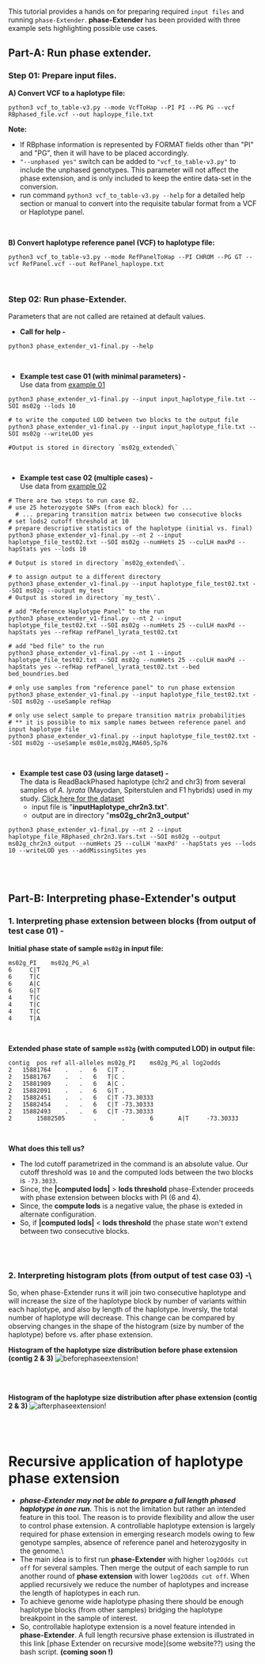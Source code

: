 This tutorial provides a hands on for preparing required `input files` and running `phase-Extender`. **phase-Extender** has been provided with three example sets highlighting possible use cases.

## Part-A: Run phase extender.
### Step 01: Prepare input files.

  **A) Convert VCF to a haplotype file:**
```
python3 vcf_to_table-v3.py --mode VcfToHap --PI PI --PG PG --vcf RBphased_file.vcf --out haploype_file.txt
```
      
  **Note:**
  - If RBphase information is represented by FORMAT fields other than "PI" and "PG", then it will have to be placed accordingly.
  - `"--unphased yes"` switch can be added to `"vcf_to_table-v3.py"` to include the unphased genotypes. This parameter will not affect the phase extension, and is only included to keep the entire data-set in the conversion.
  - run command `python3 vcf_to_table-v3.py --help` for a detailed help section or manual to convert into the requisite tabular format from a VCF or Haplotype panel.
  
<br>

  **B) Convert haplotype reference panel (VCF) to haplotype file:**  
```
python3 vcf_to_table-v3.py --mode RefPanelToHap --PI CHROM --PG GT --vcf RefPanel.vcf --out RefPanel_haploype.txt
```

<br>

### Step 02: Run phase-Extender.
Parameters that are not called are retained at default values. 

  - **Call for help -**
```
python3 phase_extender_v1-final.py --help
```
<br>
    
  - **Example test case 01 (with minimal parameters) -**\
Use data from [example 01](https://github.com/everestial/phase-Extender/tree/master/example01)
```
python3 phase_extender_v1-final.py --input input_haplotype_file.txt --SOI ms02g --lods 10
  
# to write the computed LOD between two blocks to the output file
python3 phase_extender_v1-final.py --input input_haplotype_file.txt --SOI ms02g --writeLOD yes

#Output is stored in directory `ms02g_extended\`
```
<br>

  - **Example test case 02 (multiple cases) -**\
Use data from [example 02](https://github.com/everestial/phase-Extender/tree/master/example02)
```
# There are two steps to run case 02. 
# use 25 heterozygote SNPs (from each block) for ...
  # ... preparing transition matrix between two consecutive blocks
# set lods2 cutoff threshold at 10
# prepare descriptive statistics of the haplotype (initial vs. final) 
python3 phase_extender_v1-final.py --nt 2 --input haplotype_file_test02.txt --SOI ms02g --numHets 25 --culLH maxPd --hapStats yes --lods 10

# Output is stored in directory `ms02g_extended\`.

# to assign output to a different directory
python3 phase_extender_v1-final.py --input haplotype_file_test02.txt --SOI ms02g --output my_test
# Output is stored in directory `my_test\`.

# add "Reference Haplotype Panel" to the run
python3 phase_extender_v1-final.py --nt 2 --input haplotype_file_test02.txt --SOI ms02g --numHets 25 --culLH maxPd --hapStats yes --refHap refPanel_lyrata_test02.txt

# add "bed file" to the run
python3 phase_extender_v1-final.py --nt 1 --input haplotype_file_test02.txt --SOI ms02g --numHets 25 --culLH maxPd --hapStats yes --refHap refPanel_lyrata_test02.txt --bed bed_boundries.bed

# only use samples from "reference panel" to run phase extension
python3 phase_extender_v1-final.py --input haplotype_file_test02.txt --SOI ms02g --useSample refHap

# only use select sample to prepare transition matrix probabilities
# ** it is possible to mix sample names between reference panel and input haplotype file
python3 phase_extender_v1-final.py --input haplotype_file_test02.txt --SOI ms02g --useSample ms01e,ms02g,MA605,Sp76
```
<br>

  - **Example test case 03 (using large dataset) -**\
The data is ReadBackPhased haplotype (chr2 and chr3) from several samples of *A. lyrata* (Mayodan, Spiterstulen and F1 hybrids) used in my study. [Click here for the dataset](https://www.dropbox.com/home/public_shared/phase-Extender_example03) 
    - input file is "**inputHaplotype_chr2n3.txt**".
    - output are in directory "**ms02g_chr2n3_output**" 
```
python3 phase_extender_v1-final.py --nt 2 --input haplotype_file_RBphased_chr2n3.Vars.txt --SOI ms02g --output ms02g_chr2n3_output --numHets 25 --culLH 'maxPd' --hapStats yes --lods 10 --writeLOD yes --addMissingSites yes
```
<br>
<br>

## Part-B: Interpreting phase-Extender's output 

### **1. Interpreting phase extension between blocks (from output of test case 01) -**

**Initial phase state of sample `ms02g` in input file:**
```
ms02g_PI    ms02g_PG_al
6     C|T
6     T|C
6     A|C
6     G|T
4     T|C
4     T|C
4     T|C
4     T|A
```
<br>

**Extended phase state of sample `ms02g` (with computed LOD) in output file:**
```
contig	pos	ref	all-alleles	ms02g_PI	ms02g_PG_al	log2odds
2	15881764	.	.	6	C|T	.
2	15881767	.	.	6	T|C	.
2	15881989	.	.	6	A|C	.
2	15882091	.	.	6	G|T	.
2	15882451	.	.	6	C|T	-73.30333
2	15882454	.	.	6	C|T	-73.30333
2	15882493	.	.	6	C|T	-73.30333
2       15882505        .       .       6       A|T     -73.30333

```
<br>

**What does this tell us?**
  - The lod cutoff parametrized in the command is an absolute value. Our cutoff threshold was `10` and the computed lods between the two blocks is `-73.3033`.
  - Since, the **|computed lods|** > **lods threshold** phase-Extender proceeds with phase extension between blocks with PI (6 and 4).
  - Since, the **compute lods** is a negative value, the phase is exteded in alternate configuration.
  - So, if **|computed lods|** < **lods threshold** the phase state won't extend between two consecutive blocks.
  
<br>
<br>

### **2. Interpreting histogram plots (from output of test case 03) -**\
So, when phase-Extender runs it will join two consecutive haplotype and will increase the size of the haplotype block by number of variants within each haplotype, and also by length of the haplotype. Inversly, the total number of haplotype will decrease. This change can be compared by observing changes in the shape of the histogram (size by number of the haplotype) before vs. after phase extension.

**Histogram of the haplotype size distribution before phase extension (contig 2 & 3)**
![beforephaseextension!](https://github.com/everestial/phase-Extender/blob/master/example03/hap_size_byVar_ms02g_initial.png)

<br>
<br>

**Histogram of the haplotype size distribution after phase extension (contig 2 & 3)**
![afterphaseextension!](https://github.com/everestial/phase-Extender/blob/master/example03/hap_size_byVar_ms02g_final.png)

<br>
<br>

# Recursive application of haplotype phase extension  
  - ***phase-Extender may not be able to prepare a full length phased haplotype in one run.*** This is not the limitation but rather an intended feature in this tool. The reason is to provide flexibility and allow the user to control phase extension. A controllable haplotype extension is largely required for phase extension in emerging research models owing to few genotype samples, absence of reference panel and heterozygosity in the genome.\
  - The main idea is to first run **phase-Extender** with higher `log2Odds cut off` for several samples. Then merge the output of each sample to run another round of **phase extension** with lower `log2Odds cut off`. When applied recursively we reduce the number of haplotypes and increase the length of haplotypes in each run.
  - To achieve genome wide haplotype phasing there should be enough haplotype blocks (from other samples) bridging the haplotype breakpoint in the sample of interest.   
  - So, controllable haplotype extension is a novel feature intended in **phase-Extender**. A full length recursive phase extension is illustrated in this link [phase Extender on recursive mode](some website??) using the bash script. **(coming soon !)**
  
  
  
  
